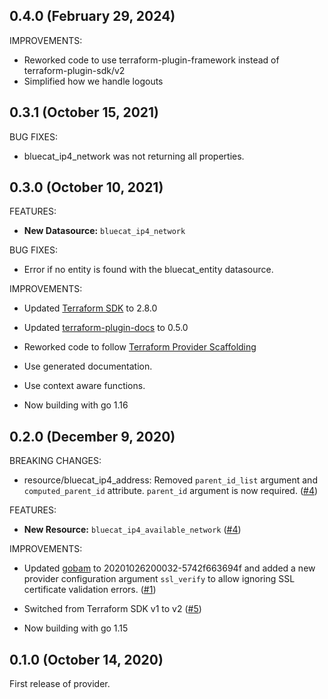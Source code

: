 ## 0.4.0 (February 29, 2024)

IMPROVEMENTS:

* Reworked code to use terraform-plugin-framework instead of terraform-plugin-sdk/v2
* Simplified how we handle logouts

## 0.3.1 (October 15, 2021)

BUG FIXES:

* bluecat_ip4_network was not returning all properties.

## 0.3.0 (October 10, 2021)

FEATURES:

* **New Datasource:** `bluecat_ip4_network`

BUG FIXES:

* Error if no entity is found with the bluecat_entity datasource.

IMPROVEMENTS:

* Updated [Terraform SDK](https://github.com/hashicorp/terraform-plugin-sdk/) to 2.8.0

* Updated [terraform-plugin-docs](https://github.com/hashicorp/terraform-plugin-docs) to 0.5.0

* Reworked code to follow [Terraform Provider Scaffolding](https://github.com/hashicorp/terraform-provider-scaffolding)

* Use generated documentation.

* Use context aware functions.

* Now building with go 1.16

## 0.2.0 (December 9, 2020)

BREAKING CHANGES:

* resource/bluecat_ip4_address: Removed `parent_id_list` argument and `computed_parent_id` attribute.
  `parent_id` argument is now required.
  ([#4](https://github.com/umich-vci/terraform-provider-bluecat/issues/4))

FEATURES:

* **New Resource:** `bluecat_ip4_available_network` ([#4](https://github.com/umich-vci/terraform-provider-bluecat/issues/4))

IMPROVEMENTS:

* Updated [gobam](https://github.com/umich-vci/gobam) to 20201026200032-5742f663694f and added a new
  provider configuration argument `ssl_verify` to allow ignoring SSL certificate validation errors.
  ([#1](https://github.com/umich-vci/terraform-provider-bluecat/issues/1))

* Switched from Terraform SDK v1 to v2 ([#5](https://github.com/umich-vci/terraform-provider-bluecat/pull/5))

* Now building with go 1.15

## 0.1.0 (October 14, 2020)

First release of provider.
